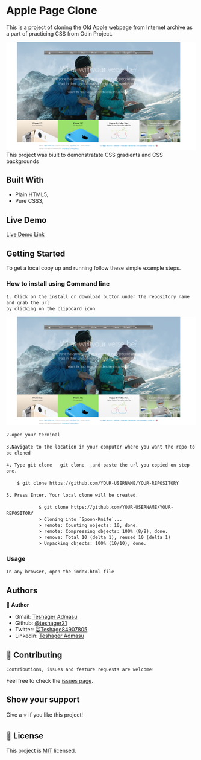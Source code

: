 # Apple Page Clone
 This is a project of cloning the Old Apple webpage from Internet archive as a part of practicing CSS from Odin Project.

![screenshot](./Assets/images/screenshot.png)
    This project was biult to demonstratate CSS gradients and CSS backgrounds

## Built With

- Plain HTML5,
- Pure CSS3,

## Live Demo

[Live Demo Link](https://rawcdn.githack.com/Teshager21/OldAppleClone/12ac4b704182f10071b3ed59a7230a5b0587f4af/index.html)

## Getting Started

To get a local copy up and running follow these simple example steps.

### How to install using Command line

    1. Click on the install or download button under the repository name and grab the url 
    by clicking on the clipboard icon
    
![Step-1](./Assets/images/screenshot.png)

    2.open your terminal

    3.Navigate to the location in your computer where you want the repo to be cloned

    4. Type git clone   git clone  ,and paste the url you copied on step one. 

        $ git clone https://github.com/YOUR-USERNAME/YOUR-REPOSITORY

    5. Press Enter. Your local clone will be created.

                $ git clone https://github.com/YOUR-USERNAME/YOUR-REPOSITORY
                > Cloning into `Spoon-Knife`...
                > remote: Counting objects: 10, done.
                > remote: Compressing objects: 100% (8/8), done.
                > remove: Total 10 (delta 1), reused 10 (delta 1)
                > Unpacking objects: 100% (10/10), done.

### Usage

    In any browser, open the index.html file


## Authors

👤 **Author**

- Gmail: [Teshager Admasu](mailto:teshager8922@gmail.com)
- Github: [@teshager21](https://github.com/teshager21)
- Twitter: [@Teshage84907805](https://twitter.com/Teshage84907805)
- Linkedin: [Teshager Admasu](https://www.linkedin.com/in/teshager-admasu-0000011a2/)

## 🤝 Contributing

    Contributions, issues and feature requests are welcome!

Feel free to check the [issues page](https://github.com/Teshager21/OldAppleClone/issues).

## Show your support

Give a ⭐️ if you like this project!

## 📝 License

This project is [MIT](lic.url) licensed.